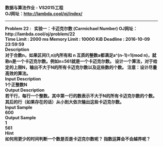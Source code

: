 <b>数据与算法作业 - VS2015工程<b/><br/>
OJ网址：http://lambda.cool/oj/index/<br/>
<hr/>
Problem  22  :   实验一：卡迈克尔数 (Carmichael Number) OJ网址：http://lambda.cool/oj/problem/22<br/>
Time Limit :  2000 ms       Memory Limit :  10000 KiB       Deadline :  2016-10-09 23:59:59<br/>
Description<br/>
对于合数n，如果区间(1,n)内所有和 n 互质的整数a都满足a^(n-1)≡1(mod n)，就称n是一个卡迈克尔数。例如n=561就是一个卡迈克尔数。 设计一个算法，对于给定的上限N，输出不大于N的所有卡迈克尔数以及这些数的个数。 注意：设计尽量高效的算法。<br/>
Input Description<br/>
1个正整数N<br/>
Output Description<br/>
若干行，每行一个整数。其中第一行的数表示不大于N的所有卡迈克尔数的个数。其后的行（如果存在的话）从小到大依次输出这些卡迈克尔数。<br/>
Input Sample<br/>
600<br/>
Output Sample<br/>
1<br/>
561<br/>
Hint<br/>
如何用更少的时间判断一个数是否是卡迈克尔数呢？ 指数运算会不会越界呢？<br/>
